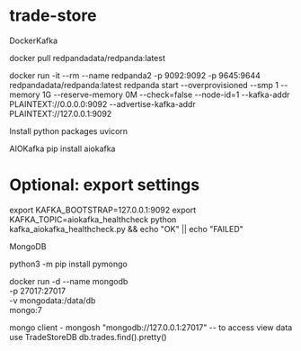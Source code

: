 # trade-store

DockerKafka 

docker pull redpandadata/redpanda:latest

docker run -it --rm --name redpanda2 -p 9092:9092 -p 9645:9644 redpandadata/redpanda:latest redpanda start --overprovisioned --smp 1 --memory 1G --reserve-memory 0M --check=false --node-id=1 --kafka-addr PLAINTEXT://0.0.0.0:9092 --advertise-kafka-addr PLAINTEXT://127.0.0.1:9092



Install python packages 
uvicorn



AIOKafka
pip install aiokafka
# Optional: export settings
export KAFKA_BOOTSTRAP=127.0.0.1:9092
export KAFKA_TOPIC=aiokafka_healthcheck
python kafka_aiokafka_healthcheck.py && echo "OK" || echo "FAILED"





MongoDB

python3 -m pip install pymongo

docker run -d --name mongodb \
  -p 27017:27017 \
  -v mongodata:/data/db \
  mongo:7


mongo client - mongosh "mongodb://127.0.0.1:27017" -- to access view data
use TradeStoreDB
db.trades.find().pretty()
